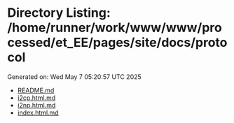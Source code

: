 # Directory Listing: /home/runner/work/www/www/processed/et_EE/pages/site/docs/protocol
Generated on: Wed May  7 05:20:57 UTC 2025

- [README.md](README.md)
- [i2cp.html.md](i2cp.html.md)
- [i2np.html.md](i2np.html.md)
- [index.html.md](index.html.md)
